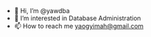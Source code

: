 - 👋 Hi, I’m @yawdba
- 👀 I’m interested in Database Administration
- 📫 How to reach me yaogyimah@gmail.com

<!---
yawdba/yawdba is a ✨ special ✨ repository because its `README.md` (this file) appears on your GitHub profile.
You can click the Preview link to take a look at your changes.
--->
